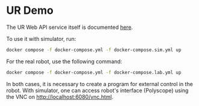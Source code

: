 # UR Demo

The UR Web API service itself is documented [here](https://github.com/robofit/arcor2/blob/master/src/python/arcor2_ur/README.md). 

To use it with simulator, run:

```bash
docker compose -f docker-compose.yml -f docker-compose.sim.yml up
```

For the real robot, use the following command:

```bash
docker compose -f docker-compose.yml -f docker-compose.lab.yml up
```

In both cases, it is necessary to create a program for external control in the robot. With simulator, one can access robot's interface (Polyscope) using the VNC on [http://localhost:6080/vnc.html](http://localhost:6080/vnc.html).